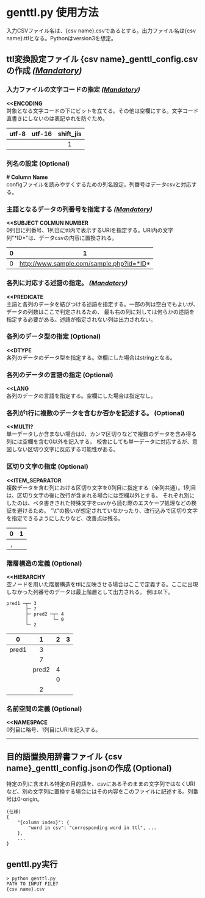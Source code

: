 # genttl.py 使用方法
入力CSVファイル名は、{csv name}.csvであるとする。出力ファイル名は{csv name}.ttlとなる。Pythonはversion3を想定。
## ttl変換設定ファイル {csv name}_genttl_config.csvの作成 *(<u>Mandatory</u>)*

### 入力ファイルの文字コードの指定 *(<u>Mandatory</u>)*
**<<ENCODING**  
対象となる文字コードの下にビットを立てる。その他は空欄にする。文字コード直書きにしないのは表記ゆれを防ぐため。

| utf-8 | utf-16 | shift_jis |
| :---: | :---: | :---: |
|  |  | 1 |

### 列名の設定 (Optional)
**\# Column Name**  
configファイルを読みやすくするための列名設定。列番号はデータcsvと対応する。

### 主語となるデータの列番号を指定する *(<u>Mandatory</u>)*
**<<SUBJECT COLMUN NUMBER**  
0列目に列番号、1列目にttl内で表示するURIを指定する。URI内の文字列"\*ID\*"は、データcsvの内容に置換される。

| 0 | 1 |
| :---: | :---: |
| 0 | http://www.sample.com/sample.php?id=*ID* |

### 各列に対応する述語の指定。 *(<u>Mandatory</u>)*
**<<PREDICATE**  
主語と各列のデータを結びつける述語を指定する。一部の列は空白でもよいが、データの列数はここで判定されるため、
最も右の列に対しては何らかの述語を指定する必要がある。述語が指定されない列は出力されない。

### 各列のデータ型の指定 (Optional)
**<<DTYPE**  
各列のデータのデータ型を指定する。空欄にした場合はstringとなる。

### 各列のデータの言語の指定 (Optional)
**<<LANG**  
各列のデータの言語を指定する。空欄にした場合は指定なし。

### 各列が1行に複数のデータを含むか否かを記述する。 (Optional)
**<<MULTI?**  
単一データしか含まない場合は0、カンマ区切りなどで複数のデータを含み得る列には空欄を含む0以外を記入する。
校舎にしても単一データに対応するが、意図しない区切り文字に反応する可能性がある。

### 区切り文字の指定 (Optional)
**<<ITEM_SEPARATOR**  
複数データを含む列における区切り文字を0列目に指定する（全列共通）。1列目は、区切り文字の後に改行が含まれる場合には空欄以外とする。
それぞれ別にしたのは、ベタ書きされた特殊文字をcsvから読む際のエスケープ処理などの検証を避けるため。
"\t"の扱いが想定されていなかったり、改行込みで区切り文字を指定できるようにしたりなど、改善点は残る。

| 0 | 1 |
| :---: | :---: |
| , |  |

### 階層構造の定義 (Optional)
**<<HIERARCHY**  
空ノードを用いた階層構造をttlに反映させる場合はここで定義する。ここに出現しなかった列番号のデータは最上階層として出力される。
例は以下。

    pred1 ─┬─ 3
           ├─ 7
           ├─ pred2 ─┬─ 4
           │         └─ 0
           └─ 2
       
| 0 | 1 | 2 | 3 |
| :---: | :---: | :---: | :---: |
| pred1 | 3 |  |  |
|  | 7 |  |  |
|  | pred2 | 4 |  |
|  |  | 0 |  |
|  | 2 |  |  |

### 名前空間の定義 (Optional)
**<<NAMESPACE**  
0列目に略号、1列目にURIを記入する。
        
---------------------------------------------------------------
## 目的語置換用辞書ファイル {csv name}_genttl_config.jsonの作成 (Optional)
特定の列に含まれる特定の目的語を、csvにあるそのままの文字列ではなくURIなど、別の文字列に置換する場合にはその内容をこのファイルに記述する。列番号は0-origin。
    
    (仕様)
    {
        "{column index}": {
            "word in csv": "corresponding word in ttl", ...
        },
        ...
    }
## genttl.py実行
`> python genttl.py`  
`PATH TO INPUT FILE?`  
`{csv name}.csv`